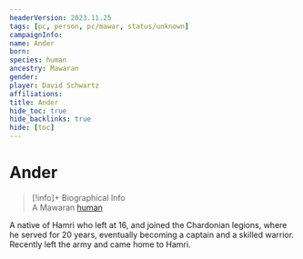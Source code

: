 ```yaml
---
headerVersion: 2023.11.25
tags: [pc, person, pc/mawar, status/unknown]
campaignInfo:
name: Ander
born:
species: human
ancestry: Mawaran
gender:
player: David Schwartz
affiliations:
title: Ander
hide_toc: true
hide_backlinks: true
hide: [toc]
---
```

# Ander
>[!info]+ Biographical Info  
> A Mawaran [human](<../../../species/humans/humans.md>)

A native of Hamri who left at 16, and joined the Chardonian legions, where he served for 20 years, eventually becoming a captain and a skilled warrior. Recently left the army and came home to Hamri.